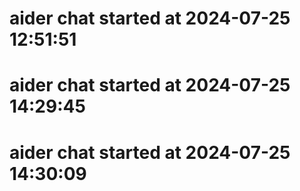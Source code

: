 
# aider chat started at 2024-07-25 12:51:51


# aider chat started at 2024-07-25 14:29:45


# aider chat started at 2024-07-25 14:30:09

